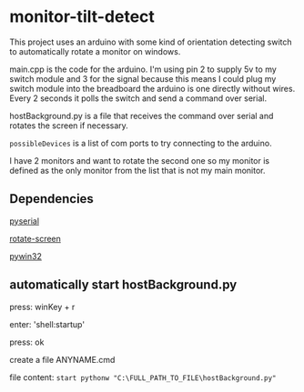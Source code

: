 # monitor-tilt-detect

This project uses an arduino with some kind of orientation detecting switch to automatically rotate a monitor on windows.

main.cpp is the code for the arduino. I'm using pin 2 to supply 5v to my switch module and 3 for the signal because this means I could plug my switch module into the breadboard the arduino is one directly without wires.
Every 2 seconds it polls the switch and send a command over serial.

hostBackground.py is a file that receives the command over serial and rotates the screen if necessary.

`possibleDevices` is a list of com ports to try connecting to the arduino.

I have 2 monitors and want to rotate the second one so my monitor is defined as the only monitor from the list that is not my main monitor.


## Dependencies

[pyserial](https://pypi.org/project/pyserial/)

[rotate-screen](https://pypi.org/project/rotate-screen/)

[pywin32](https://pypi.org/project/pywin32/)



## automatically start hostBackground.py

press: winKey + r

enter: 'shell:startup' 

press: ok

create a file ANYNAME.cmd 

file content: ```start pythonw "C:\FULL_PATH_TO_FILE\hostBackground.py"```
